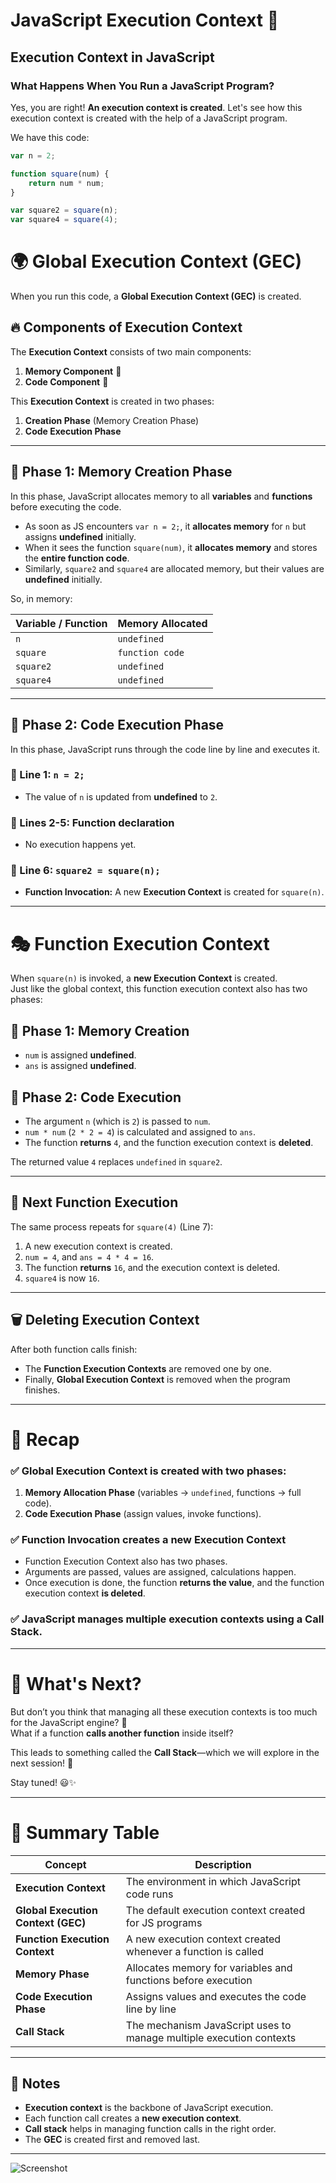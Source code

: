 # JavaScript Execution Context 🚀


## Execution Context in JavaScript  

### What Happens When You Run a JavaScript Program?  

Yes, you are right! **An execution context is created**. Let's see how this execution context is created with the help of a JavaScript program.  

We have this code:  

```js
var n = 2;

function square(num) {
    return num * num;
}

var square2 = square(n);
var square4 = square(4);
````
# 🌍 Global Execution Context (GEC)

When you run this code, a **Global Execution Context (GEC)** is created.

## 🔥 Components of Execution Context

The **Execution Context** consists of two main components:

1. **Memory Component** 🧠  
2. **Code Component** 🎯  

This **Execution Context** is created in two phases:

1. **Creation Phase** (Memory Creation Phase)  
2. **Code Execution Phase**  

---

## 📌 Phase 1: Memory Creation Phase  

In this phase, JavaScript allocates memory to all **variables** and **functions** before executing the code.

- As soon as JS encounters `var n = 2;`, it **allocates memory** for `n` but assigns **undefined** initially.
- When it sees the function `square(num)`, it **allocates memory** and stores the **entire function code**.
- Similarly, `square2` and `square4` are allocated memory, but their values are **undefined** initially.

So, in memory:

| Variable / Function | Memory Allocated |
|---------------------|-----------------|
| `n` | `undefined` |
| `square` | `function code` |
| `square2` | `undefined` |
| `square4` | `undefined` |

---

## 📌 Phase 2: Code Execution Phase  

In this phase, JavaScript runs through the code line by line and executes it.

### 🔹 Line 1: `n = 2;`  
- The value of `n` is updated from **undefined** to `2`.  

### 🔹 Lines 2-5: Function declaration  
- No execution happens yet.

### 🔹 Line 6: `square2 = square(n);`  
- **Function Invocation:** A new **Execution Context** is created for `square(n)`.  

---

# 🎭 Function Execution Context  

When `square(n)` is invoked, a **new Execution Context** is created.  
Just like the global context, this function execution context also has two phases:

## 📌 Phase 1: Memory Creation  
- `num` is assigned **undefined**.  
- `ans` is assigned **undefined**.  

## 📌 Phase 2: Code Execution  
- The argument `n` (which is `2`) is passed to `num`.  
- `num * num` (`2 * 2 = 4`) is calculated and assigned to `ans`.  
- The function **returns** `4`, and the function execution context is **deleted**.  

The returned value `4` replaces `undefined` in `square2`.  

---

## 🔄 Next Function Execution  

The same process repeats for `square(4)` (Line 7):

1. A new execution context is created.  
2. `num = 4`, and `ans = 4 * 4 = 16`.  
3. The function **returns** `16`, and the execution context is deleted.  
4. `square4` is now `16`.  

---

## 🗑️ Deleting Execution Context  

After both function calls finish:

- The **Function Execution Contexts** are removed one by one.  
- Finally, **Global Execution Context** is removed when the program finishes.  

---

# 🌟 Recap  

### ✅ **Global Execution Context is created with two phases:**  
1. **Memory Allocation Phase** (variables → `undefined`, functions → full code).  
2. **Code Execution Phase** (assign values, invoke functions).  

### ✅ **Function Invocation creates a new Execution Context**  
- Function Execution Context also has two phases.  
- Arguments are passed, values are assigned, calculations happen.  
- Once execution is done, the function **returns the value**, and the function execution context **is deleted**.  

### ✅ **JavaScript manages multiple execution contexts using a Call Stack.**  

---

# 🚀 What's Next?  

But don’t you think that managing all these execution contexts is too much for the JavaScript engine? 🤔  
What if a function **calls another function** inside itself?  

This leads to something called the **Call Stack**—which we will explore in the next session! 🎥  

Stay tuned! 😃✨  

---

# 🎯 Summary Table  

| Concept | Description |
|---------|------------|
| **Execution Context** | The environment in which JavaScript code runs |
| **Global Execution Context (GEC)** | The default execution context created for JS programs |
| **Function Execution Context** | A new execution context created whenever a function is called |
| **Memory Phase** | Allocates memory for variables and functions before execution |
| **Code Execution Phase** | Assigns values and executes the code line by line |
| **Call Stack** | The mechanism JavaScript uses to manage multiple execution contexts |

---

## 📝 Notes  

- **Execution context** is the backbone of JavaScript execution.  
- Each function call creates a **new execution context**.  
- **Call stack** helps in managing function calls in the right order.  
- The **GEC** is created first and removed last.  

---
![Screenshot](Capture.png)

  
